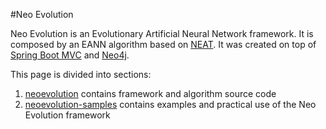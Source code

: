 #Neo Evolution

Neo Evolution is an Evolutionary Artificial Neural Network framework. It is composed by an EANN algorithm based on [NEAT](http://en.wikipedia.org/wiki/Neuroevolution_of_augmenting_topologies). It was created on top of [Spring Boot MVC](http://projects.spring.io/spring-boot/) and [Neo4j](http://neo4j.com/).

This page is divided into sections:

1. [neoevolution](https://github.com/jdorleans/neoevolution/tree/master/neoevolution) contains framework and algorithm source code
2. [neoevolution-samples](https://github.com/jdorleans/neoevolution/tree/master/neoevolution-samples) contains examples and practical use of the Neo Evolution framework

